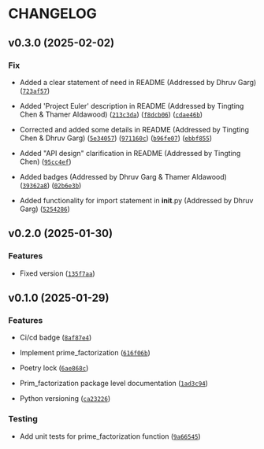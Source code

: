 # CHANGELOG


## v0.3.0 (2025-02-02)
### Fix
- Added a clear statement of need in README (Addressed by Dhruv Garg)
  ([`723af57`](https://github.com/UBC-MDS/num_theory/commit/723af57ddfbec9cac353022ab716854f56c5b973))
  
- Added 'Project Euler' description in README (Addressed by Tingting Chen & Thamer Aldawood)
  ([`213c3da`](https://github.com/UBC-MDS/num_theory/commit/213c3daa9645eee0e895142b037e38be15a20651))
  ([`f8dcb06`](https://github.com/UBC-MDS/num_theory/commit/f8dcb06deeca5edf58f87935139629cb83c9aefb))
  ([`cdae46b`](https://github.com/UBC-MDS/num_theory/commit/cdae46bd08da3713206b9c1185d7699c13cad722))
- Corrected and added some details in README (Addressed by Tingting Chen & Dhruv Garg)
  ([`5e34057`](https://github.com/UBC-MDS/num_theory/commit/5e340570fd2624f904d12a59d35d591f85b4b6f2))
  ([`971160c`](https://github.com/UBC-MDS/num_theory/commit/971160c533c93010ec1c09d2373a93131fbff75c))
  ([`b96fe07`](https://github.com/UBC-MDS/num_theory/commit/b96fe073f0f0c7c4f228cc581567c09f0a2d68ef))
  ([`ebbf855`](https://github.com/UBC-MDS/num_theory/commit/ebbf855c447ae6a08e3294ae27c4fa97b83719f5))
- Added "API design" clarification in README (Addressed by Tingting Chen)
  ([`95cc4ef`](https://github.com/UBC-MDS/num_theory/commit/95cc4efc438be66b9a993c1d6dddb6767b6bdf26))
- Added badges (Addressed by Dhruv Garg & Thamer Aldawood)
  ([`39362a8`](https://github.com/UBC-MDS/num_theory/commit/39362a816c9d19851acaad9c1fd4ed1c8e7e19d9))
  ([`02b6e3b`](https://github.com/UBC-MDS/num_theory/commit/02b6e3b3b1fc0b735ea08bf01e8ce1a71993903d))
- Added functionality for import statement in __init__.py (Addressed by Dhruv Garg)
  ([`5254286`](https://github.com/UBC-MDS/num_theory/commit/5254286527cbc6c6bd7fecdcb476d3835fa620f3))

## v0.2.0 (2025-01-30)

### Features

- Fixed version
  ([`135f7aa`](https://github.com/UBC-MDS/num_theory/commit/135f7aac9ba75cd2a925a18f189a22f95f05c948))


## v0.1.0 (2025-01-29)

### Features

- Ci/cd badge
  ([`8af87e4`](https://github.com/UBC-MDS/num_theory/commit/8af87e4aedbf754f934de6aadb14b6b67fc98d4e))

- Implement prime_factorization
  ([`616f06b`](https://github.com/UBC-MDS/num_theory/commit/616f06b8cb1d1780e24934f75d425fd92749f414))

- Poetry lock
  ([`6ae868c`](https://github.com/UBC-MDS/num_theory/commit/6ae868ce0a8bd4fa1e83debcff8117666f299be8))

- Prim_factorization package level documentation
  ([`1ad3c94`](https://github.com/UBC-MDS/num_theory/commit/1ad3c940a257b0c4e8ca116700a48ffdbe1b0e08))

- Python versioning
  ([`ca23226`](https://github.com/UBC-MDS/num_theory/commit/ca23226c8012a25d119a4e264ce05aecabe8636f))

### Testing

- Add unit tests for prime_factorization function
  ([`9a66545`](https://github.com/UBC-MDS/num_theory/commit/9a66545a95e64c74de6577417808ebd41dac09bc))
